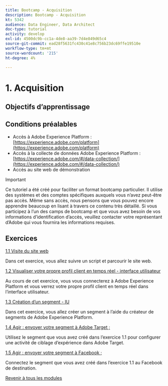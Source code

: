 ```yaml
---
title: Bootcamp - Acquisition
description: Bootcamp - Acquisition
kt: 5342
audience: Data Engineer, Data Architect
doc-type: tutorial
activity: develop
exl-id: 4500dc9b-cc1a-4de8-aa39-7d4e849d65c4
source-git-commit: ead28f5631fc430c41e8c756b23dc69ffe19510e
workflow-type: tm+mt
source-wordcount: '215'
ht-degree: 4%

---
```


# 1. Acquisition

## Objectifs d’apprentissage

## Conditions préalables

- Accès à Adobe Experience Platform : [https://experience.adobe.com/platform](https://experience.adobe.com/platform)
- Accès à la collecte de données Adobe Experience Platform : [https://experience.adobe.com/#/data-collection/](https://experience.adobe.com/#/data-collection/)
- Accès au site web de démonstration

>[!IMPORTANT]
>
>Ce tutoriel a été créé pour faciliter un format bootcamp particulier. Il utilise des systèmes et des comptes spécifiques auxquels vous n’avez peut-être pas accès. Même sans accès, nous pensons que vous pouvez encore apprendre beaucoup en lisant à travers ce contenu très détaillé. Si vous participez à l’un des camps de bootcamp et que vous avez besoin de vos informations d’identification d’accès, veuillez contacter votre représentant d’Adobe qui vous fournira les informations requises.

## Exercices

[1.1 Visite du site web](./ex1.md)

Dans cet exercice, vous allez suivre un script et parcourir le site web.

[1.2 Visualiser votre propre profil client en temps réel - interface utilisateur](./ex2.md)

Au cours de cet exercice, vous vous connecterez à Adobe Experience Platform et vous verrez votre propre profil client en temps réel dans l’interface utilisateur.

[1.3 Création d’un segment - IU](./ex3.md)

Dans cet exercice, vous allez créer un segment à l’aide du créateur de segments de Adobe Experience Platform.

[1.4 Agir : envoyer votre segment à Adobe Target ;](./ex4.md)

Utilisez le segment que vous avez créé dans l’exercice 1.1 pour configurer une activité de ciblage d’expérience dans Adobe Target.

[1.5 Agir : envoyer votre segment à Facebook ;](./ex5.md)

Connectez le segment que vous avez créé dans l’exercice 1.1 au Facebook de destination.

[Revenir à tous les modules](../../overview.md)
